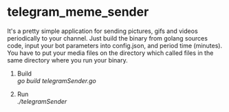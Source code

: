 # telegram_meme_sender

It's a pretty simple application for sending pictures, gifs and videos periodically to your channel. 
Just build the binary from golang sources code, input your bot parameters into config.json, and period time (minutes). You have to put your media files on the directory which called files in the same directory where you run your binary.

1. Build  
*go build telegramSender.go*

2. Run  
*./telegramSender*
